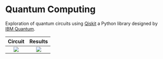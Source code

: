 # Quantum Computing

Exploration of quantum circuits using [Qiskit](https://qiskit.org) a Python library designed by [IBM Quantum](https://www.ibm.com/quantum).


Circuit            |  Results
:-------------------------:|:-------------------------:
![](https://github.com/Adib-Habbou/portfolio/blob/main/images/teleportation-circuit.png) | ![](https://github.com/Adib-Habbou/portfolio/blob/main/images/teleportation-results.png)

